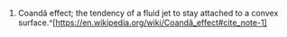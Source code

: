 1. Coandă effect; the tendency of a fluid jet to stay attached to a convex surface.^[https://en.wikipedia.org/wiki/Coandă_effect#cite_note-1]
